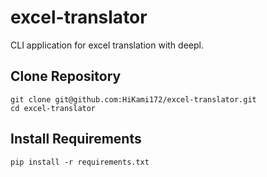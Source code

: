 # excel-translator
CLI application for excel translation with deepl.
## Clone Repository
```shell
git clone git@github.com:HiKami172/excel-translator.git
cd excel-translator
```
## Install Requirements
```shell
pip install -r requirements.txt
```